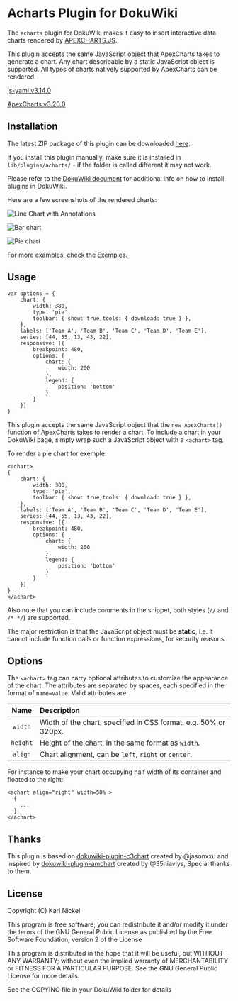 # Acharts Plugin for DokuWiki #

The `acharts` plugin for DokuWiki makes it easy to insert interactive data charts rendered by [APEXCHARTS.JS](http://www.apexcharts.com/).

This plugin accepts the same JavaScript object that ApexCharts takes to generate a chart. Any chart describable by a static JavaScript object is supported. All types of charts natively supported by ApexCharts can be rendered.

[js-yaml v3.14.0](https://github.com/apexcharts/apexcharts.js)

[ApexCharts v3.20.0](https://apexcharts.com/downloads/apexcharts-bundle.zip)

## Installation ##
The latest ZIP package of this plugin can be downloaded [here](https://github.com/karl257/dokuwiki-plugin-acharts/archive/master.zip).

If you install this plugin manually, make sure it is installed in `lib/plugins/acharts/` - if the folder is called different it may not work.

Please refer to the [DokuWiki document](http://www.dokuwiki.org/plugins) for additional info on how to install plugins in DokuWiki.

Here are a few screenshots of the rendered charts:

![Line Chart with Annotations](https://i.imgur.com/HvWG7Lk.png)

![Bar chart](https://i.imgur.com/h3TPT0D.png)

![Pie chart](https://i.imgur.com/qS26V9z.png)

For more examples, check the [Exemples](https://apexcharts.com/javascript-chart-demos).

## Usage ##
```
var options = {
    chart: {
        width: 380,
        type: 'pie',
        toolbar: { show: true,tools: { download: true } },
    },
    labels: ['Team A', 'Team B', 'Team C', 'Team D', 'Team E'],
    series: [44, 55, 13, 43, 22],
    responsive: [{
        breakpoint: 480,
        options: {
            chart: {
                width: 200
            },
            legend: {
                position: 'bottom'
            }
        }
    }]
}
```
This plugin accepts the same JavaScript object that the `new ApexCharts()` function of ApexCharts takes to render a chart. To include a chart in your DokuWiki page, simply wrap such a JavaScript object with a `<achart>` tag.

To render a pie chart for exemple:
```
<achart>
{
    chart: {
        width: 380,
        type: 'pie',
        toolbar: { show: true,tools: { download: true } },
    },
    labels: ['Team A', 'Team B', 'Team C', 'Team D', 'Team E'],
    series: [44, 55, 13, 43, 22],
    responsive: [{
        breakpoint: 480,
        options: {
            chart: {
                width: 200
            },
            legend: {
                position: 'bottom'
            }
        }
    }]
}
</achart>
```

Also note that you can include comments in the snippet, both styles (`//` and `/* */`) are supported.

The major restriction is that the JavaScript object must be **static**, i.e. it cannot include function calls or function expressions, for security reasons.

## Options ##
The `<achart>` tag can carry optional attributes to customize the appearance of the chart. The attributes are separated by spaces, each specified in the format of `name=value`. Valid attributes are:

| Name     | Description |
|:--------:|:----------- |
| `width`  | Width of the chart, specified in CSS format, e.g. 50% or 320px. |
| `height` | Height of the chart, in the same format as `width`. |
| `align`  | Chart alignment, can be `left`, `right` or `center`. |

For instance to make your chart occupying half width of its container and floated to the right:
```
<achart align="right" width=50% >
  {
    ...
  }
</achart>
```

## Thanks ##
This plugin is based on [dokuwiki-plugin-c3chart](https://github.com/jasonxxu/dokuwiki-plugin-c3chart) created by @jasonxxu and inspired by [dokuwiki-plugin-amchart](https://github.com/35niavlys/dokuwiki-plugin-amchart) created by @35niavlys, Special thanks to them.

## License ##
Copyright (C) Karl Nickel

This program is free software; you can redistribute it and/or modify
it under the terms of the GNU General Public License as published by
the Free Software Foundation; version 2 of the License

This program is distributed in the hope that it will be useful,
but WITHOUT ANY WARRANTY; without even the implied warranty of
MERCHANTABILITY or FITNESS FOR A PARTICULAR PURPOSE.  See the
GNU General Public License for more details.

See the COPYING file in your DokuWiki folder for details
